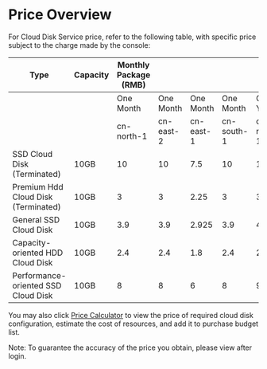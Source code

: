 # Price Overview

For Cloud Disk Service price, refer to the following table, with specific price subject to the charge made by the console:

| Type         | Capacity    | Monthly Package (RMB)   |           |           |           |           |           |           |           | Pay By Configuration (RMB)   |           |           |           |
| ------------- | ------ | -------------- | --------- | --------- | --------- | --------- | --------- | --------- | --------- | ------------ | --------- | --------- | --------- |
|               |          | One Month           | One Month    | One Month    | One Month    | One Year      | One Year      | One Year      | One Year      | One Hour         | One Hour    | One Hour    | One Hour    |
|               |          | cn-north-1        | cn-east-2      | cn-east-1      | cn-south-1      | cn-north-1      | cn-east-2      | cn-east-1      | cn-south-1      | cn-north-1      | cn-east-2      | cn-east-1      | cn-south-1      |
| SSD Cloud Disk (Terminated)       | 10GB   | 10             | 10        | 7.5       | 10        | 120       | 120       | 90        | 120       | 0.014        | 0.014     | 0.0105    | 0.014     |
| Premium Hdd Cloud Disk (Terminated)      | 10GB   | 3              | 3         | 2.25      | 3         | 36        | 36        | 27        | 36        | 0.0042       | 0.0042    | 0.00315   | 0.0042    |
| General SSD Cloud Disk | 10GB   | 3.9            | 3.9       | 2.925     | 3.9       | 46.8      | 46.8      | 35.1      | 46.8      | 0.00625      | 0.00625   | 0.004688  | 0.00625   |
| Capacity-oriented HDD Cloud Disk | 10GB   | 2.4            | 2.4       | 1.8       | 2.4       | 28.8      | 28.8      | 21.6      | 28.8      | 0.0034       | 0.0034    | 0.00255   | 0.0034    |
| Performance-oriented SSD Cloud Disk | 10GB   | 8              | 8         | 6         | 8         | 96        | 96        | 72        | 96        | 0.0112       | 0.0112    | 0.0084    | 0.0112    |


You may also click [Price Calculator](https://www.jdcloud.com/en/calculator/calDisk) to view the price of required cloud disk configuration, estimate the cost of resources, and add it to purchase budget list.

Note: To guarantee the accuracy of the price you obtain, please view after login.

